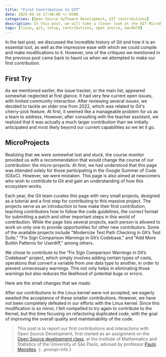 ```yaml
---
title: "First Contribution to GIT"
date: 2025-05-14 17:00:00 +/-0300
categories: [Open Source Software Development, GIT contributions]
description: In this post, we will take a closer look at the GIT MicroProjects"
tags: [linux, git, setup, contributions, open source, mac0470]
---
```


In the last post, we discussed the incredible history of Git and how it is an essential tool, as well as the impressive ease with which we could compile and make modifications to it. However, one of the critiques we mentioned in the previous post came back to haunt us when we attempted to make our first contribution.

## First Try

As we mentioned earlier, the issue tracker, or the main list, appeared somewhat neglected at first glance. It had very few current open issues, with limited community interaction. After reviewing several issues, we decided to tackle an older one from 2022, which was related to Git's cherry-pick feature. At first, it seemed like a manageable problem for us as a team to address. However, after consulting with the teacher assistant, we realized that it was actually a much larger contribution than we initially anticipated and most likely beyond our current capabilities so we let it go.

## MicroProjects

Realizing that we were somewhat lost and stuck, the course monitor provided us with a recommendation that would change the course of our contribution: the micro-projects. At first, we had understood that this page was intended solely for those participating in the Google Summer of Code (GSoC). However, we were mistaken. This page is also aimed at newcomers who wish to contribute to Git and gain an understanding of how this ecosystem works.

Each year, the Git team curates this page with very small projects, designed as a tutorial and a first step for contributing to this massive project. The projects serve as an introduction to how make their first contribution, teaching contributors how to follow the code guidelines, the correct format for submitting a patch and other important steps in this world of contribution. While the page lists several projects, each person is allowed to work on only one to provide opportunities for other new contributors. Some of the available projects include "Modernize Test Path Checking in Git’s Test Suite," "Fix Sign Comparison Warnings in Git’s Codebase," and "Add More Builtin Patterns for Userdiff," among others.

We chose to contribute to the "Fix Sign Comparison Warnings in Git’s Codebase" project, which simply involves adding certain types of casts, operations that convert a variable from one data type to another, in order to prevent unnecessary warnings. This not only helps in eliminating those warnings but also reduces the likelihood of potential bugs or errors.

Here are the small changes that we made:


After our contributions to the Linux kernel were not accepted, we eagerly awaited the acceptance of these smaller contributions. However, we have not been completely defeated in our efforts with the Linux kernel. Since this modification is so minor, I felt compelled to try again to contribute to the Kernel, but this time focusing on refactoring duplicated code, with the goal of improving the overall quality and maintainability of the code.

> This post is to report our first contributions and interactions with Open Source Development, first started as an assignment on the [Open Source development class](https://uspdigital.usp.br/jupiterweb/obterDisciplina?sgldis=MAC0470&codcur=3122&codhab=5000), at the Institute of Mathematics and Statistics of the University of São Paulo, advised by professor [Paulo Meirelles](https://www.ime.usp.br/~paulormm/).
{: .prompt-info }
